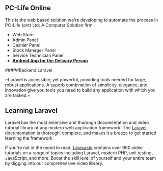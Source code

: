 ## PC-Life Online
This is the web based solution we're developing to automate the process in PC-Life (pvt) Ltd; A Computer Solution firm
- Web Store
- Admin Panel
- Cashier Panel
- Stock Manager Panel
- Service Technician Panel
- **[Android App for the Delivary Person](https://github.com/nimesha95/Group32)**

#####Backend
Laravel

~Laravel is accessible, yet powerful, providing tools needed for large, robust applications. A superb combination of simplicity, elegance, and innovation give you tools you need to build any application with which you are tasked.~

## Learning Laravel

Laravel has the most extensive and thorough documentation and video tutorial library of any modern web application framework. The [Laravel documentation](https://laravel.com/docs) is thorough, complete, and makes it a breeze to get started learning the framework.

If you're not in the mood to read, [Laracasts](https://laracasts.com) contains over 900 video tutorials on a range of topics including Laravel, modern PHP, unit testing, JavaScript, and more. Boost the skill level of yourself and your entire team by digging into our comprehensive video library.


